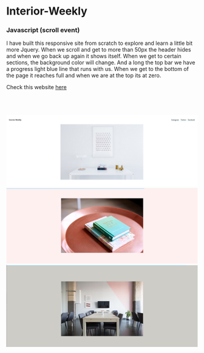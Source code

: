 # Interior-Weekly
### Javascript (scroll event)


I have built this responsive site from scratch to explore and learn a little bit more Jquery.
When we scroll and get to more than 50px the header hides and when we go back up again it shows itself. When we get to certain sections, the background color will change. And a long the top bar we have a progress light blue line that runs with us. When we get to the bottom of the page it reaches full and when we are at the top its at zero.

Check this website [here](https://interior-weekly-601-draft.superhi.com)
<br>
<br>
<br>
<br>

<img src="images/interior-1.png" width="680">
<img src="images/interior-2.png" width="680">
<img src="images/interior-3.png" width="680">
